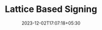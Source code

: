 ---
weight: 96
title: "Lattice Based Signing"
description: ""
icon: "article"
date: "2023-12-02T17:07:18+05:30"
lastmod: "2023-12-02T17:07:18+05:30"
draft: true
toc: true
---